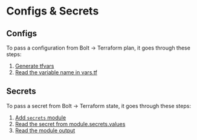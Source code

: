 # Configs & Secrets

## Configs

To pass a configuration from Bolt -> Terraform plan, it goes through these steps:

1. [Generate tfvars](/lib/bolt/core/src/dep/terraform/gen.rs)
2. [Read the variable name in vars.tf](/infra/tf/pools/vars.tf)

## Secrets

To pass a secret from Bolt -> Terraform state, it goes through these steps:

1. [Add `secrets` module](/infra/tf/pools/main.tf)
2. [Read the secret from module.secrets.values](/lib/bolt/core/src/dep/salt/cli.rs)
3. [Read the module output](/infra/tf/pools/providers.tf)
